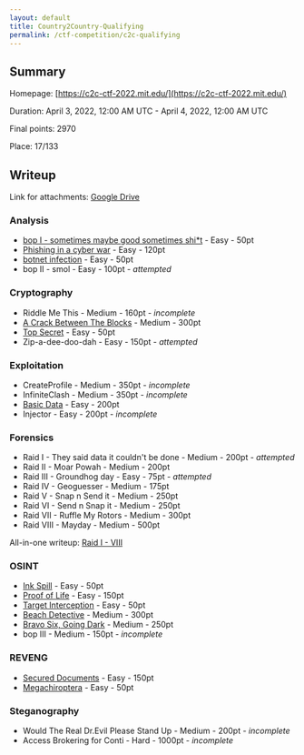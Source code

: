 ```yaml
---
layout: default
title: Country2Country-Qualifying
permalink: /ctf-competition/c2c-qualifying
---
```


## Summary

Homepage: [https://c2c-ctf-2022.mit.edu/](https://c2c-ctf-2022.mit.edu/)

Duration: April 3, 2022, 12:00 AM UTC - April 4, 2022, 12:00 AM UTC

Final points: 2970

Place: 17/133

## Writeup

Link for attachments: [Google Drive](https://drive.google.com/drive/folders/1_f0PLreUcap2YW33Yfmi_Hj1cVyd9u6w?usp=sharing)

### Analysis

- [bop I - sometimes maybe good sometimes shi*t](_posts/2022-04-13-bop-I.md) - Easy - 50pt
- [Phishing in a cyber war](_posts/2022-04-13-phishing-in-a-cyber-war.md) - Easy - 120pt
- [botnet infection](_posts/2022-04-13-botnet-infection.md) - Easy - 50pt
- bop II - smol - Easy - 100pt - *attempted*

### Cryptography

- Riddle Me This - Medium - 160pt - *incomplete*
- [A Crack Between The Blocks](_posts/2022-04-13-a-crack-between-the-blocks.md) - Medium - 300pt
- [Top Secret](_posts/2022-04-13-top-secret.md) - Easy - 50pt
- Zip-a-dee-doo-dah - Easy - 150pt - *attempted*

### Exploitation

- CreateProfile - Medium - 350pt - *incomplete*
- InfiniteClash - Medium - 350pt - *incomplete*
- [Basic Data](_posts/2022-04-13-basic-data.md) - Easy - 200pt
- Injector - Easy - 200pt - *incomplete*

### Forensics

- Raid I - They said data it couldn't be done - Medium - 200pt - *attempted*
- Raid II - Moar Powah - Medium - 200pt
- Raid III - Groundhog day - Easy - 75pt - *attempted*
- Raid IV - Geoguesser - Medium - 175pt
- Raid V - Snap n Send it - Medium - 250pt
- Raid VI - Send n Snap it - Medium - 250pt
- Raid VII - Ruffle My Rotors - Medium - 300pt
- Raid VIII - Mayday - Medium - 500pt

All-in-one writeup: [Raid I - VIII](_posts/2022-04-13-raid-I-VIII.md)

### OSINT

- [Ink Spill](_posts/2022-04-13-ink-spill.md) - Easy - 50pt
- [Proof of Life](_posts/2022-04-14-proof-of-life.md) - Easy - 150pt
- [Target Interception](_posts/2022-04-14-target-interception.md) - Easy - 50pt
- [Beach Detective](_posts/2022-04-14-beach-detective.md) - Medium - 300pt
- [Bravo Six, Going Dark](_posts/2022-04-14-bravo-six-going-dark.md) - Medium - 250pt
- bop III - Medium - 150pt - *incomplete*

### REVENG

- [Secured Documents](_posts/2022-04-14-secured-documents.md) - Easy - 150pt
- [Megachiroptera](_posts/2022-04-14-megachiroptera.md) - Easy - 50pt

### Steganography

- Would The Real Dr.Evil Please Stand Up - Medium - 200pt - *incomplete*
- Access Brokering for Conti - Hard - 1000pt - *incomplete*

